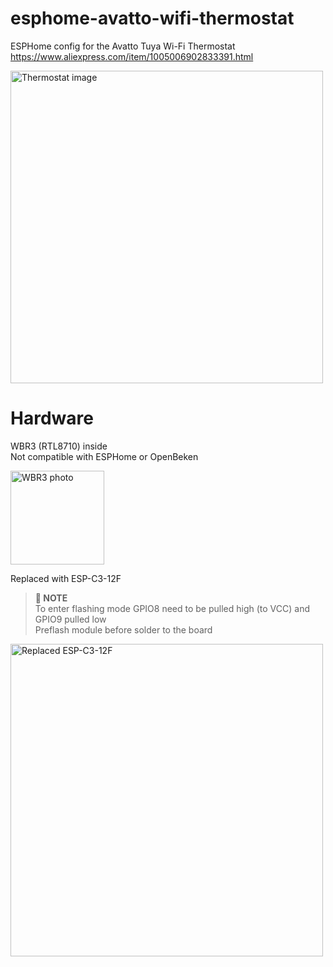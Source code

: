 # esphome-avatto-wifi-thermostat

ESPHome config for the Avatto Tuya Wi-Fi Thermostat  
https://www.aliexpress.com/item/1005006902833391.html  

<img src="https://github.com/user-attachments/assets/63bfc073-f346-4c63-9e43-525a7d93bdd8" alt="Thermostat image" width="500" />


# Hardware
WBR3 (RTL8710) inside  
Not compatible with ESPHome or OpenBeken

<img src="https://github.com/user-attachments/assets/422707e3-9005-48b2-b6bb-3b2d0e7d082b" alt="WBR3 photo" width="150"/>  

Replaced with ESP-C3-12F  
> **📝 NOTE**  
> To enter flashing mode GPIO8 need to be pulled high (to VCC) and GPIO9 pulled low  
> Preflash module before solder to the board

<img src="https://github.com/user-attachments/assets/e24fc948-8d01-45a8-96fb-244b848b8731" alt="Replaced ESP-C3-12F" width="500" />
